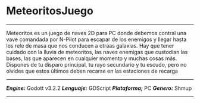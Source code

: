 # MeteoritosJuego
***
Meteoritos es un juego de naves 2D para PC donde debemos contral una vave comandada por N-Pilot para escapar de los enemigos y llegar hasta los rele de masa que nos conducen a otraas galaxias. Hay que tener cuidado con la lluvia de meteoritos, las naves enemigas que custodian las bases, las que aparecen en cualquier momento y muchas cosas más. Dispones de tu disparo principal, tu rayo secundario y tu escudo, pero no olvides que estos últimos deben recarse en las estaciones de recarga
***
***Engine:*** Godott v3.2.2
***Lenguaje:*** GDScript
***Plataforma;*** PC
***Genero:*** Shmup
***
